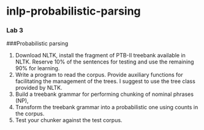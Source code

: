# inlp-probabilistic-parsing
### Lab 3
###Probabilistic parsing

1. Download NLTK, install the fragment of PTB-II treebank available in NLTK. Reserve 10% of the sentences for testing and use the remaining 90% for learning.
2. Write a program to read the corpus. Provide auxiliary functions for facilitating the management of the trees. I suggest to use the tree class provided by NLTK.
3. Build a treebank grammar for performing chunking of nominal phrases (NP),
4. Transform the treebank grammar into a probabilistic one using counts in the corpus.
5. Test your chunker against the test corpus.

